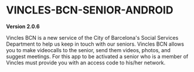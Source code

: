 # VINCLES-BCN-SENIOR-ANDROID #
**Version 2.0.6**

Vincles BCN is a new service of the City of Barcelona's Social Services Department to help us keep in touch with our seniors.
Vincles BCN allows you to make videocalls to the senior, send them videos, photos, and suggest meetings. For this app to be activated
a senior who is a member of Vincles must provide you with an access code to his/her network.

